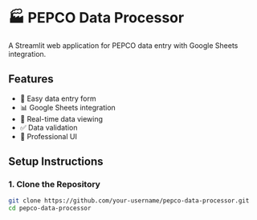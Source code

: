 # 🏭 PEPCO Data Processor

A Streamlit web application for PEPCO data entry with Google Sheets integration.

## Features

- 📝 Easy data entry form
- 📊 Google Sheets integration  
- 🔄 Real-time data viewing
- ✅ Data validation
- 🎯 Professional UI

## Setup Instructions

### 1. Clone the Repository
```bash
git clone https://github.com/your-username/pepco-data-processor.git
cd pepco-data-processor
